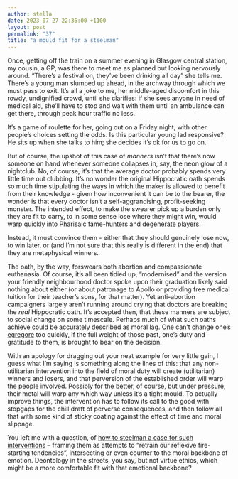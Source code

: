 ```yaml
---
author: stella
date: 2023-07-27 22:36:00 +1100
layout: post
permalink: "37"
title: "a mould fit for a steelman"
---
```


Once, getting off the train on a summer evening in Glasgow central station, my cousin, a GP, was there to meet me as planned but looking nervously around. “There’s a festival on, they’ve been drinking all day” she tells me. There’s a young man slumped up ahead, in the archway through which we must pass to exit. It’s all a joke to me, her middle-aged discomfort in this rowdy, undignified crowd, until she clarifies: if she sees anyone in need of medical aid, she’ll have to stop and wait with them until an ambulance can get there, through peak hour traffic no less. 

It’s a game of roulette for her, going out on a Friday night, with other people’s choices setting the odds. Is this particular young lad responsive? He sits up when she talks to him; she decides it’s ok for us to go on.  

But of course, the upshot of this case of *manners* isn’t that there’s now someone on hand whenever someone collapses in, say, the neon glow of a nightclub. No, of course, it’s that the average doctor probably spends very little time out clubbing. It’s no wonder the original Hippocratic oath spends so much time stipulating the ways in which the maker is allowed to benefit from their knowledge - given how inconvenient it can be to the bearer, the wonder is that every doctor isn’t a self-aggrandising, profit-seeking monster. The intended effect, to make the swearer pick up a burden only they are fit to carry, to in some sense lose where they might win, would warp quickly into Pharisaic fame-hunters and [degenerate players](https://tis.so/kingmakers). 

Instead, it must convince them - either that they should genuinely lose now, to win later, or (and I’m not sure that this really is different in the end) that they are metaphysical winners. 

The oath, by the way, forswears both abortion and compassionate euthanasia. Of course, it’s all been tidied up, “modernised” and the version your friendly neighbourhood doctor spoke upon their graduation likely said nothing about either (or about patronage to Apollo or providing free medical tuition for their teacher’s sons, for that matter). Yet anti-abortion campaigners largely aren’t running around crying that doctors are breaking the *real* Hippocratic oath. It’s accepted then, that these manners are subject to social change on some timescale. Perhaps much of what such oaths achieve could be accurately described as moral lag. One can’t change one’s [egregore](https://angst.blog/36) too quickly, if the full weight of those past, one’s duty and gratitude to them, is brought to bear on the decision.

With an apology for dragging out your neat example for very little gain, I guess what I’m saying is something along the lines of this: that any non-utilitarian intervention into the field of moral duty will create (utilitarian) winners and losers, and that perversion of the established order will warp the people involved. Possibly for the better, of course, but under pressure, their metal will warp any which way unless it’s a tight mould. To actually improve things, the intervention has to follow its call to the good with stopgaps for the chill draft of perverse consequences, and then follow all that with some kind of sticky coating against the effect of time and moral slippage.

You left me with a question, of [how to steelman a case for such interventions](https://angst.blog/36) – framing them as attempts to “retrain our reflexive fire-starting tendencies”, intersecting or even counter to the moral backbone of emotion. Deontology in the streets, you say, but not virtue ethics, which might be a more comfortable fit with that emotional backbone? 
